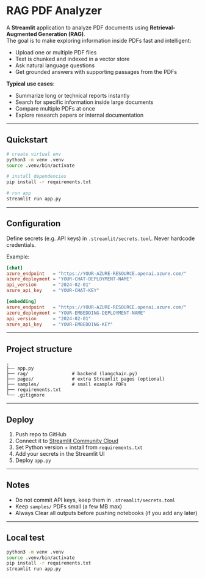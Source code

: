 # RAG PDF Analyzer

A **Streamlit** application to analyze PDF documents using **Retrieval-Augmented Generation (RAG)**.  
The goal is to make exploring information inside PDFs fast and intelligent:  
- Upload one or multiple PDF files  
- Text is chunked and indexed in a vector store  
- Ask natural language questions  
- Get grounded answers with supporting passages from the PDFs  

**Typical use cases**:
- Summarize long or technical reports instantly  
- Search for specific information inside large documents  
- Compare multiple PDFs at once  
- Explore research papers or internal documentation  

---

## Quickstart
```bash
# create virtual env
python3 -m venv .venv
source .venv/bin/activate

# install dependencies
pip install -r requirements.txt

# run app
streamlit run app.py
````

---

## Configuration

Define secrets (e.g. API keys) in `.streamlit/secrets.toml`.
Never hardcode credentials.

Example:

```toml
[chat]
azure_endpoint   = "https://YOUR-AZURE-RESOURCE.openai.azure.com/"
azure_deployment = "YOUR-CHAT-DEPLOYMENT-NAME"
api_version      = "2024-02-01"
azure_api_key    = "YOUR-CHAT-KEY"

[embedding]
azure_endpoint   = "https://YOUR-AZURE-RESOURCE.openai.azure.com/"
azure_deployment = "YOUR-EMBEDDING-DEPLOYMENT-NAME"
api_version      = "2024-02-01"
azure_api_key    = "YOUR-EMBEDDING-KEY"
```

---

## Project structure

```
.
├── app.py
├── rag/                # backend (langchain.py)
├── pages/              # extra Streamlit pages (optional)
├── samples/            # small example PDFs
├── requirements.txt
└── .gitignore
```

---

## Deploy

1. Push repo to GitHub
2. Connect it to [Streamlit Community Cloud](https://streamlit.io/cloud)
3. Set Python version + install from `requirements.txt`
4. Add your secrets in the Streamlit UI
5. Deploy `app.py`

---

## Notes

* Do not commit API keys, keep them in `.streamlit/secrets.toml`
* Keep `samples/` PDFs small (a few MB max)
* Always Clear all outputs before pushing notebooks (if you add any later)

---

## Local test

```bash
python3 -m venv .venv
source .venv/bin/activate
pip install -r requirements.txt
streamlit run app.py
```
